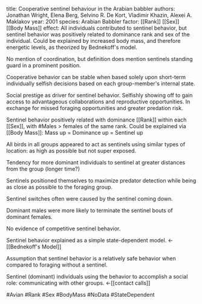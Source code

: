 title: Cooperative sentinel behaviour in the Arabian babbler
authors: Jonathan Wright, Elena Berg, Selvino R. De Kort, Vladimir Khazin, Alexei A. Maklakov
year: 2001
species: Arabian Babbler
factor: [[Rank]] [[Sex]] [[Body Mass]]
effect: All individuals contributed to sentinel behavior, but sentinel behavior was positively related to dominance rank and sex of the individual. Could be explained by increased body mass, and therefore energetic levels, as theorized by Bednekoff's model.

No mention of coordination, but definition does mention sentinels standing guard in a prominent position.

Cooperative behavior can be stable when based solely upon short-term individually selfish decisions based on each group-member's internal state.

Social prestige as driver for sentinel behavior. Selfishly showing off to gain access to advantageous collaborations and reproductive opportunities.
In exchange for missed foraging opportunities and greater predation risk.

Sentinel behavior positively related with dominance [[Rank]] within each [[Sex]], with #Males  > females of the same rank.
Could be explained via [[Body Mass]]: Mass up = Dominance up = Sentinel up

All birds in all groups appeared to act as sentinels using similar types of location: as high as possible but not super exposed.

Tendency for more dominant individuals to sentinel at greater distances from the group (longer time?)

Sentinels positioned themselves to maximize predator detection while being as close as possible to the foraging group.

Sentinel switches often were caused by the sentinel coming down.

Dominant males were more likely to terminate the sentinel bouts of dominant females.

No evidence of competitive sentinel behavior.

Sentinel behavior explained as a simple state-dependent model. <- [[Bednekoff's Model]]

Assumption that sentinel behavior is a relatively safe behavior when compared to foraging without a sentinel.

Sentinel (dominant) individuals using the behavior to accomplish a social role: communicating with other groups. <-[[contact calls]]

#Avian #Rank #Sex #BodyMass  #NoData #StateDependent 